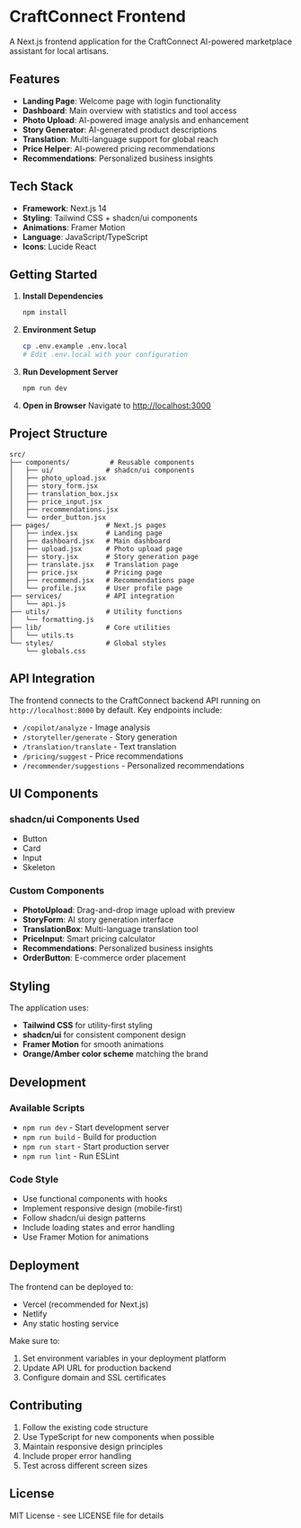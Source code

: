 # CraftConnect Frontend

A Next.js frontend application for the CraftConnect AI-powered marketplace assistant for local artisans.

## Features

- **Landing Page**: Welcome page with login functionality
- **Dashboard**: Main overview with statistics and tool access
- **Photo Upload**: AI-powered image analysis and enhancement
- **Story Generator**: AI-generated product descriptions
- **Translation**: Multi-language support for global reach
- **Price Helper**: AI-powered pricing recommendations
- **Recommendations**: Personalized business insights

## Tech Stack

- **Framework**: Next.js 14
- **Styling**: Tailwind CSS + shadcn/ui components
- **Animations**: Framer Motion
- **Language**: JavaScript/TypeScript
- **Icons**: Lucide React

## Getting Started

1. **Install Dependencies**
   ```bash
   npm install
   ```

2. **Environment Setup**
   ```bash
   cp .env.example .env.local
   # Edit .env.local with your configuration
   ```

3. **Run Development Server**
   ```bash
   npm run dev
   ```

4. **Open in Browser**
   Navigate to [http://localhost:3000](http://localhost:3000)

## Project Structure

```
src/
├── components/          # Reusable components
│   ├── ui/             # shadcn/ui components
│   ├── photo_upload.jsx
│   ├── story_form.jsx
│   ├── translation_box.jsx
│   ├── price_input.jsx
│   ├── recommendations.jsx
│   └── order_button.jsx
├── pages/              # Next.js pages
│   ├── index.jsx       # Landing page
│   ├── dashboard.jsx   # Main dashboard
│   ├── upload.jsx      # Photo upload page
│   ├── story.jsx       # Story generation page
│   ├── translate.jsx   # Translation page
│   ├── price.jsx       # Pricing page
│   ├── recommend.jsx   # Recommendations page
│   └── profile.jsx     # User profile page
├── services/           # API integration
│   └── api.js
├── utils/              # Utility functions
│   └── formatting.js
├── lib/                # Core utilities
│   └── utils.ts
└── styles/             # Global styles
    └── globals.css
```

## API Integration

The frontend connects to the CraftConnect backend API running on `http://localhost:8000` by default. Key endpoints include:

- `/copilot/analyze` - Image analysis
- `/storyteller/generate` - Story generation
- `/translation/translate` - Text translation
- `/pricing/suggest` - Price recommendations
- `/recommender/suggestions` - Personalized recommendations

## UI Components

### shadcn/ui Components Used
- Button
- Card
- Input
- Skeleton

### Custom Components
- **PhotoUpload**: Drag-and-drop image upload with preview
- **StoryForm**: AI story generation interface
- **TranslationBox**: Multi-language translation tool
- **PriceInput**: Smart pricing calculator
- **Recommendations**: Personalized business insights
- **OrderButton**: E-commerce order placement

## Styling

The application uses:
- **Tailwind CSS** for utility-first styling
- **shadcn/ui** for consistent component design
- **Framer Motion** for smooth animations
- **Orange/Amber color scheme** matching the brand

## Development

### Available Scripts

- `npm run dev` - Start development server
- `npm run build` - Build for production
- `npm run start` - Start production server
- `npm run lint` - Run ESLint

### Code Style

- Use functional components with hooks
- Implement responsive design (mobile-first)
- Follow shadcn/ui design patterns
- Include loading states and error handling
- Use Framer Motion for animations

## Deployment

The frontend can be deployed to:
- Vercel (recommended for Next.js)
- Netlify
- Any static hosting service

Make sure to:
1. Set environment variables in your deployment platform
2. Update API URL for production backend
3. Configure domain and SSL certificates

## Contributing

1. Follow the existing code structure
2. Use TypeScript for new components when possible
3. Maintain responsive design principles
4. Include proper error handling
5. Test across different screen sizes

## License

MIT License - see LICENSE file for details

